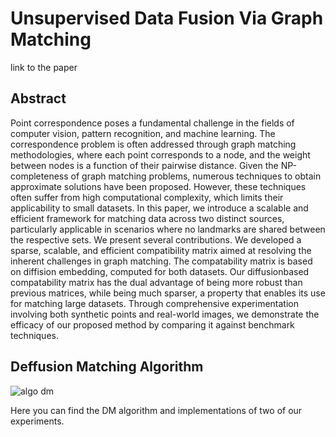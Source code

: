 # Unsupervised Data Fusion Via Graph Matching

link to the paper

## Abstract
Point correspondence poses a fundamental challenge in the fields of computer vision, pattern recognition, and machine learning. The correspondence problem is often addressed through graph matching methodologies, where each point corresponds to a node, and the weight between nodes is a function of their pairwise distance.
Given the NP-completeness of graph matching problems, numerous techniques to obtain approximate solutions have been proposed. However, these techniques often suffer from high computational complexity, which limits their applicability to small datasets. In this paper, we introduce a scalable and efficient framework for matching data across two distinct sources, particularly applicable in scenarios where no landmarks are shared between the respective sets. We present several contributions. We developed a sparse, scalable, and efficient compatibility matrix aimed at resolving the inherent challenges in graph matching. The compatability matrix is based on diffision embedding, computed for both datasets. Our diffusionbased compatability matrix has the dual advantage of being more robust than previous matrices, while being much sparser, a property that enables its use for matching large datasets. Through comprehensive experimentation involving both synthetic points and real-world images, we demonstrate the efficacy of our proposed method by comparing it against benchmark techniques.

## Deffusion Matching Algorithm

![algo dm](https://github.com/user-attachments/assets/7b5a145e-1cc5-4101-b82f-9650bf86da1d)

Here you can find the DM algorithm and implementations of two of our experiments.

